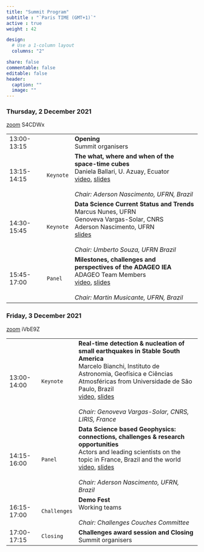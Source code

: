 ```yaml
---
title: "Summit Program"
subtitle : "`Paris TIME (GMT+1)`"
active : true
weight : 42

design:
  # Use a 1-column layout
  columns: "2"

share: false
commentable: false
editable: false
header:
  caption: ""
  image: ""
---
```



### Thursday, 2 December 2021
[zoom](https://cnrs.zoom.us/j/92961033942?pwd=clJTaW1nVVZIL0ZvU1FjZFpSL1dVdz09) S4CDWx

| | | |
|:---|:---|:---|
|13:00-13:15| | **Opening** </br> Summit organisers
|13:15-14:15| `Keynote` | **The what, where and when of the space-time cubes** </br> Daniela Ballari, U. Azuay, Ecuator </br> [video](), [slides]() </br></br> _Chair: Aderson Nascimento, UFRN, Brazil_
|14:30-15:45| `Keynote` | **Data Science Current Status and Trends** </br> Marcus Nunes, UFRN </br> Genoveva Vargas-Solar, CNRS </br> Aderson Nascimento, UFRN </br> [slides]() </br></br> _Chair: Umberto Souza, UFRN Brazil_
|15:45-17:00| `Panel`   |  **Milestones, challenges and perspectives of the ADAGEO IEA** </br> ADAGEO Team Members </br> [video](), [slides]() </br></br> _Chair: Martin Musicante, UFRN, Brazil_




### Friday, 3 December 2021
[zoom](https://cnrs.zoom.us/j/92099130852?pwd=MDFWU250OFdidVhBOE81SDgwU1Y0UT09) iVbE9Z


| | | |
|:---|:---|:---|
|13:00-14:00 | `Keynote` | **Real-time detection & nucleation of small earthquakes in Stable South America** </br> Marcelo Bianchi,  Instituto de Astronomia, Geofísica e Ciências Atmosféricas from Universidade de São Paulo, Brazil  </br> [video](), [slides]() </br></br> _Chair: Genoveva Vargas-Solar, CNRS, LIRIS, France_
|14:15-16:00 | `Panel` | **Data Science based Geophysics: connections, challenges & research opportunities** </br> Actors and leading scientists on the topic in France, Brazil and the world </br> [video](), [slides]() </br></br> _Chair: Aderson Nascimento, UFRN, Brazil_
|16:15-17:00 | `Challenges` | **Demo Fest** </br> Working teams </br></br> _Chair: Challenges Couches Committee_
|17:00-17:15 | `Closing` | **Challenges award session and Closing** </br> Summit organisers
